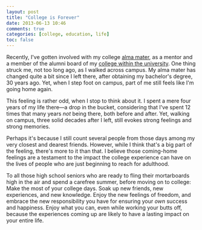 ```yaml
---
layout: post
title: "College is Forever"
date: 2013-06-13 10:46
comments: true
categories: [college, education, life]
toc: false
---
```


Recently, I've gotten involved with my college
[alma mater](http://www.temple.edu/), as a mentor and a member of the alumni board of my
[college within the university](http://www.temple.edu/cst/default.html).
One thing struck me, not too long ago, as I walked across campus. My alma mater
has changed quite a bit since I left there, after obtaining my bachelor's
degree, 30 years ago. Yet, when I step foot on campus, part of me still feels
like I'm going home again.

This feeling is rather odd, when I stop to think about it. I spent a mere four
years of my life there—a drop in the bucket, considering that I've spent 12
times that many years _not_ being there, both before and after. Yet, walking on
campus, three solid decades after I left, still evokes strong feelings and
strong memories.

Perhaps it's because I still count several people from those days among my very
closest and dearest friends. However, while I think that's a big part of the
feeling, there's more to it than that. I believe those coming-home feelings are
a testament to the impact the college experience can have on the lives of
people who are just beginning to reach for adulthood.

To all those high school seniors who are ready to fling their mortarboards high
in the air and spend a carefree summer, before moving on to college: Make the
most of your college days. Soak up new friends, new experiences, and new
knowledge. Enjoy the new feelings of freedom, and embrace the new
responsibility you have for ensuring your _own_ success and happiness. Enjoy
what you can, even while working your butts off, because the experiences coming
up are likely to have a lasting impact on your entire life.
